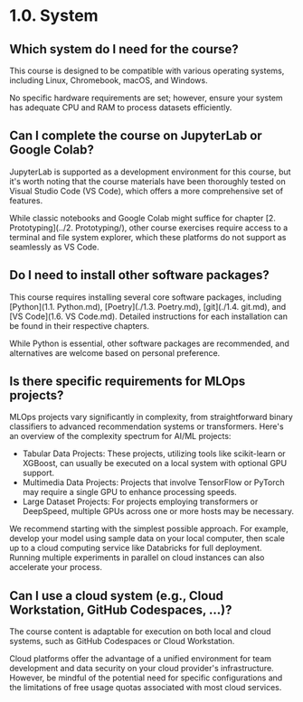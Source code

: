 # 1.0. System

## Which system do I need for the course?

This course is designed to be compatible with various operating systems, including Linux, Chromebook, macOS, and Windows.

No specific hardware requirements are set; however, ensure your system has adequate CPU and RAM to process datasets efficiently.

## Can I complete the course on JupyterLab or Google Colab?

JupyterLab is supported as a development environment for this course, but it's worth noting that the course materials have been thoroughly tested on Visual Studio Code (VS Code), which offers a more comprehensive set of features.

While classic notebooks and Google Colab might suffice for chapter [2. Prototyping](../2. Prototyping/), other course exercises require access to a terminal and file system explorer, which these platforms do not support as seamlessly as VS Code.

## Do I need to install other software packages?

This course requires installing several core software packages, including  [Python](1.1. Python.md), [Poetry](./1.3. Poetry.md), [git](./1.4. git.md), and [VS Code](1.6. VS Code.md). Detailed instructions for each installation can be found in their respective chapters.

While Python is essential, other software packages are recommended, and alternatives are welcome based on personal preference.

## Is there specific requirements for MLOps projects?

MLOps projects vary significantly in complexity, from straightforward binary classifiers to advanced recommendation systems or transformers. Here's an overview of the complexity spectrum for AI/ML projects:

- Tabular Data Projects: These projects, utilizing tools like scikit-learn or XGBoost, can usually be executed on a local system with optional GPU support.
- Multimedia Data Projects: Projects that involve TensorFlow or PyTorch may require a single GPU to enhance processing speeds.
- Large Dataset Projects: For projects employing transformers or DeepSpeed, multiple GPUs across one or more hosts may be necessary.

We recommend starting with the simplest possible approach. For example, develop your model using sample data on your local computer, then scale up to a cloud computing service like Databricks for full deployment. Running multiple experiments in parallel on cloud instances can also accelerate your process.

## Can I use a cloud system (e.g., Cloud Workstation, GitHub Codespaces, ...)?

The course content is adaptable for execution on both local and cloud systems, such as GitHub Codespaces or Cloud Workstation.

Cloud platforms offer the advantage of a unified environment for team development and data security on your cloud provider's infrastructure. However, be mindful of the potential need for specific configurations and the limitations of free usage quotas associated with most cloud services.